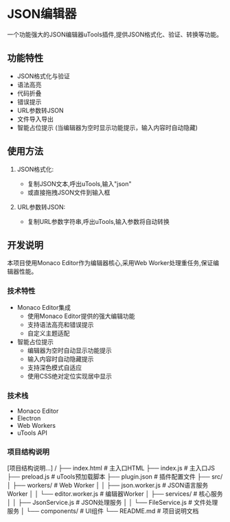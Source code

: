 # JSON编辑器

一个功能强大的JSON编辑器uTools插件,提供JSON格式化、验证、转换等功能。

## 功能特性

- JSON格式化与验证
- 语法高亮
- 代码折叠
- 错误提示
- URL参数转JSON
- 文件导入导出
- 智能占位提示 (当编辑器为空时显示功能提示，输入内容时自动隐藏)

## 使用方法

1. JSON格式化:
   - 复制JSON文本,呼出uTools,输入"json"
   - 或直接拖拽JSON文件到输入框

2. URL参数转JSON:
   - 复制URL参数字符串,呼出uTools,输入参数将自动转换

## 开发说明

本项目使用Monaco Editor作为编辑器核心,采用Web Worker处理重任务,保证编辑器性能。

### 技术特性

- Monaco Editor集成
  - 使用Monaco Editor提供的强大编辑功能
  - 支持语法高亮和错误提示
  - 自定义主题适配
- 智能占位提示
  - 编辑器为空时自动显示功能提示
  - 输入内容时自动隐藏提示
  - 支持深色模式自适应
  - 使用CSS绝对定位实现居中显示

### 技术栈

- Monaco Editor
- Electron
- Web Workers
- uTools API

### 项目结构说明
[项目结构说明...]
/
├── index.html              # 主入口HTML
├── index.js               # 主入口JS
├── preload.js            # uTools预加载脚本
├── plugin.json           # 插件配置文件
├── src/
│   ├── workers/          # Web Worker
│   │   ├── json.worker.js     # JSON语言服务Worker
│   │   └── editor.worker.js   # 编辑器Worker
│   ├── services/         # 核心服务
│   │   ├── JsonService.js     # JSON处理服务
│   │   └── FileService.js     # 文件处理服务
│   └── components/       # UI组件
└── README.md            # 项目说明文档
